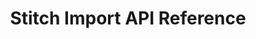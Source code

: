 ---
# -------------------------- #
#      PAGE & FORMATTING     #
# -------------------------- #

title: Stitch Import API Reference
permalink: /developers/import-api/api
redirect_from: /integrations/import-api/faq

sidebar: api

keywords: import api, iapi, import, csv, api, api authentication, auth, upsert, validate, status, endpoint, method, methods, access token, api token, return codes, return code, response code, push, pushing data
summary: "The Stitch Import API is a REST API that allows you to push arbitrary data into your Stitch destination."


# -------------------------- #
#      CONTENT CONTROLS      #
# -------------------------- #

product-type: "import-api"
content-type: "api-doc"

key: "import-api-reference"


# -------------------------- #
#       Stitch Details       #
# -------------------------- #

display_name: "Import API"
name: "import-api"
certified: true
---